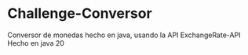 # Challenge-Conversor
Conversor de monedas hecho en java, usando la API ExchangeRate-API
Hecho en java 20
